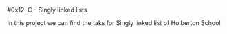 #0x12. C - Singly linked lists

In this project we can find the taks for Singly linked list of Holberton School